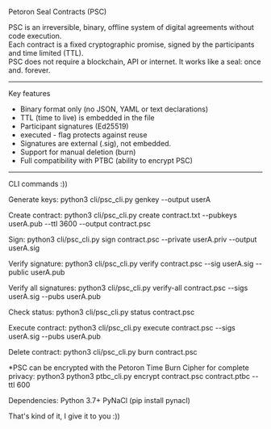 Petoron Seal Contracts (PSC)

PSC is an irreversible, binary, offline system of digital agreements without code execution.  
Each contract is a fixed cryptographic promise, signed by the participants and time limited (TTL).  
PSC does not require a blockchain, API or internet. It works like a seal: once and. forever.

---

Key features

- Binary format only (no JSON, YAML or text declarations)
- TTL (time to live) is embedded in the file
- Participant signatures (Ed25519)
- executed - flag protects against reuse
- Signatures are external (.sig), not embedded.
- Support for manual deletion (burn)
- Full compatibility with PTBC (ability to encrypt PSC)

---

CLI commands :))

Generate keys:
python3 cli/psc_cli.py genkey --output userA

Create contract:
python3 cli/psc_cli.py create contract.txt --pubkeys userA.pub --ttl 3600 --output contract.psc

Sign:
python3 cli/psc_cli.py sign contract.psc --private userA.priv --output userA.sig

Verify signature:
python3 cli/psc_cli.py verify contract.psc --sig userA.sig --public userA.pub

Verify all signatures: 
python3 cli/psc_cli.py verify-all contract.psc --sigs userA.sig --pubs userA.pub

Check status:
python3 cli/psc_cli.py status contract.psc

Execute contract:
python3 cli/psc_cli.py execute contract.psc --sigs userA.sig --pubs userA.pub

Delete contract:
python3 cli/psc_cli.py burn contract.psc

*PSC can be encrypted with the Petoron Time Burn Cipher for complete privacy:
python3 python3 ptbc_cli.py encrypt contract.psc contract.ptbc --ttl 600 

Dependencies:
Python 3.7+ 
PyNaCl (pip install pynacl)

That's kind of it, I give it to you :))
